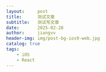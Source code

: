 ```yaml
---
layout:     post
title:      测试文章
subtitle:   测试写文章
date:       2025-02-28
author:     jiangvv
header-img: img/post-bg-ios9-web.jpg
catalog: true
tags:
    - iOS
    - React
---
```

